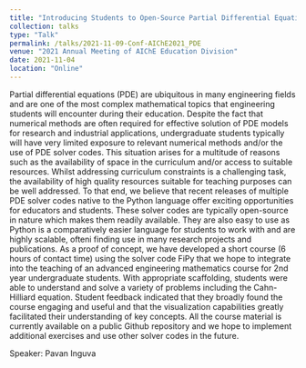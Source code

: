 ```yaml
---
title: "Introducing Students to Open-Source Partial Differential Equation Solver Codes in Python"
collection: talks
type: "Talk"
permalink: /talks/2021-11-09-Conf-AIChE2021_PDE
venue: "2021 Annual Meeting of AIChE Education Division"
date: 2021-11-04
location: "Online"
---
```

Partial differential equations (PDE) are ubiquitous in many engineering fields and are one of the most complex mathematical topics that engineering students will encounter during their education. Despite the fact that numerical methods are often required for effective solution of PDE models for research and industrial applications, undergraduate students typically will have very limited exposure to relevant numerical methods and/or the use of PDE solver codes. This situation arises for a multitude of reasons such as the availability of space in the curriculum and/or access to suitable resources. Whilst addressing curriculum constraints is a challenging task, the availability of high quality resources suitable for teaching purposes can be well addressed. To that end, we believe that recent releases of multiple PDE solver codes native to the Python language offer exciting opportunities for educators and students. These solver codes are typically open-source in nature which makes them readily available. They are also easy to use as Python is a comparatively easier language for students to work with and are highly scalable, ofteni finding use in many research projects and publications. As a proof of concept, we have developed a short course (6 hours of contact time) using the solver code FiPy that we hope to integrate into the teaching of an advanced engineering mathematics course for 2nd year undergraduate students. With appropriate scaffolding, students were able to understand and solve a variety of problems including the Cahn-Hilliard equation. Student feedback indicated that they broadly found the course engaging and useful and that the visualization capabilities greatly facilitated their understanding of key concepts. All the course material is currently available on a public Github repository and we hope to implement additional exercises and use other solver codes in the future.

Speaker: Pavan Inguva

